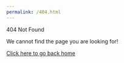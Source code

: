 ```yaml
---
permalink: /404.html
---
```


404 Not Found

We cannot find the page you are looking for!

[Click here to go back home](https://docs.gec.io/)
